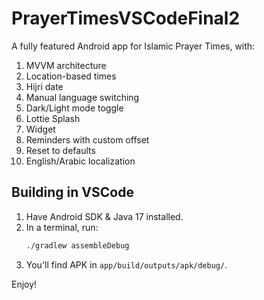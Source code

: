 # PrayerTimesVSCodeFinal2
A fully featured Android app for Islamic Prayer Times, with:

1. MVVM architecture
2. Location-based times
3. Hijri date
4. Manual language switching
5. Dark/Light mode toggle
6. Lottie Splash
7. Widget
8. Reminders with custom offset
9. Reset to defaults
10. English/Arabic localization

## Building in VSCode
1. Have Android SDK & Java 17 installed.
2. In a terminal, run:
   ```bash
   ./gradlew assembleDebug
   ```
3. You'll find APK in `app/build/outputs/apk/debug/`.

Enjoy!
